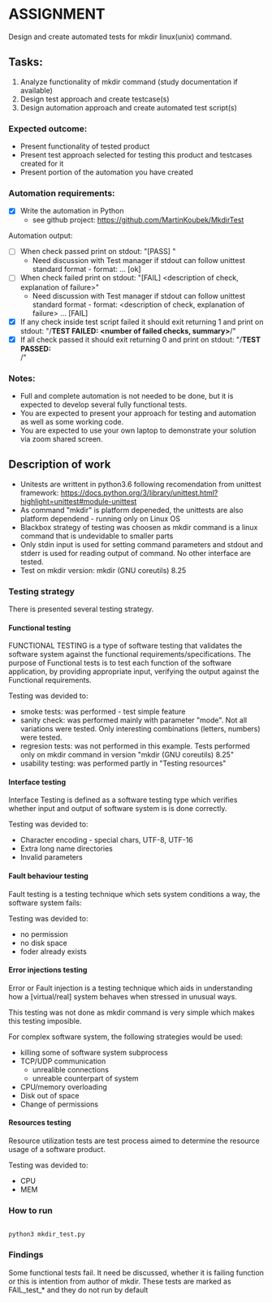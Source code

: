 # ASSIGNMENT


Design and create automated tests for mkdir linux(unix) command.

## Tasks:

1) Analyze functionality of mkdir command (study documentation if available)
2) Design test approach and create testcase(s)
3) Design automation approach and create automated test script(s)

### Expected outcome:

- Present functionality of tested product
- Present test approach selected for testing this product and testcases created for it
- Present portion of the automation you have created

### Automation requirements:

- [x] Write the automation in Python
     * see github project: https://github.com/MartinKoubek/MkdirTest

Automation output:
* [ ] When check passed print on stdout: "[PASS] <description of check>"
    * Need discussion with Test manager if stdout can follow unittest standard format - format: <description of check>... [ok]
* [ ] When check failed print on stdout: "[FAIL] <description of check, explanation of failure>"
    * Need discussion with Test manager if stdout can follow unittest standard format - format:  <description of check, explanation of failure> ... [FAIL]
* [X] If any check inside test script failed it should exit returning 1 and print on stdout: "/**TEST FAILED: <number of failed checks, summary>**/"
* [X] If all check passed it should exit returning 0 and print on stdout: "/**TEST PASSED: <summary>**/"

### Notes:

- Full and complete automation is not needed to be done, but it is expected to develop several fully functional tests.
- You are expected to present your approach for testing and automation as well as some working code.
- You are expected to use your own laptop to demonstrate your solution via zoom shared screen.

## Description of work
* Unitests are writtent in python3.6 following recomendation from unittest framework: https://docs.python.org/3/library/unittest.html?highlight=unittest#module-unittest
* As command "mkdir" is platform depeneded, the unittests are also platform dependend - running only on Linux OS
* Blackbox strategy of testing was choosen as mkdir command is a linux command that is undevidable to smaller parts 
* Only stdin input is used for setting command parameters and stdout and stderr is used for reading output of command. No other interface are tested.
* Test on mkdir version: mkdir (GNU coreutils) 8.25

### Testing strategy
There is presented several testing strategy.

#### Functional testing
FUNCTIONAL TESTING is a type of software testing that validates the software system against the functional requirements/specifications. The purpose of Functional tests is to test each function of the software application, by providing appropriate input, verifying the output against the Functional requirements. 

Testing was devided to:
* smoke tests: was performed - test simple feature
* sanity check: was performed mainly with parameter "mode". Not all variations were tested. Only interesting combinations (letters, numbers) were tested. 
* regresion tests: was not performed in this example. Tests performed only on mkdir command in version "mkdir (GNU coreutils) 8.25"
* usability testing: was performed partly in "Testing resources"

#### Interface testing
Interface Testing is defined as a software testing type which verifies whether input and output of software system is is done correctly.

Testing was devided to:
* Character encoding - special chars, UTF-8, UTF-16
* Extra long name directories
* Invalid parameters
 
#### Fault behaviour testing
Fault testing is a testing technique which sets system conditions a way, the software system fails:

Testing was devided to:
* no permission 
* no disk space
* foder already exists

#### Error injections testing
Error or Fault injection is a testing technique which aids in understanding how a [virtual/real] system behaves when stressed in unusual ways.

This testing was not done as mkdir command is very simple which makes this testing imposible.

For complex software system, the following strategies would be used:
* killing some of software system subprocess
* TCP/UDP communication
  * unrealible connections
  * unreable counterpart of system
* CPU/memory overloading
* Disk out of space
* Change of permissions

#### Resources testing
Resource utilization tests are test process aimed to determine the resource usage of a software product.

Testing was devided to:
* CPU
* MEM

### How to run

<code>
python3 mkdir_test.py
</code>

### Findings

Some functional tests fail. It need be discussed, whether it is failing function or this is intention from author of mkdir. These tests are marked as FAIL_test_* and they do not run by default
 

